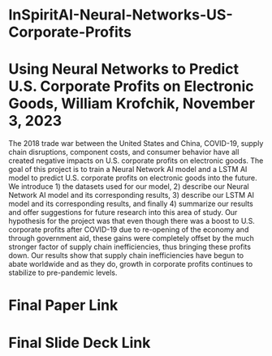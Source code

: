 # InSpiritAI-Neural-Networks-US-Corporate-Profits

# Using Neural Networks to Predict U.S. Corporate Profits on Electronic Goods, William Krofchik, November 3, 2023
 
The 2018 trade war between the United States and China, COVID-19, supply chain disruptions, component costs, and consumer behavior have all created negative impacts on U.S. corporate profits on electronic goods. The goal of this project is to train a Neural Network AI model and a LSTM AI model to predict U.S. corporate profits on electronic goods into the future. We introduce 1) the datasets used for our model, 2) describe our Neural Network AI model and its corresponding results, 3) describe our LSTM AI model and its corresponding results, and finally 4) summarize our results and offer suggestions for future research into this area of study. Our hypothesis for the project was that even though there was a boost to U.S. corporate profits after COVID-19 due to re-opening of the economy and through government aid, these gains were completely offset by the much stronger factor of supply chain inefficiencies, thus bringing these profits down.  Our results show that supply chain inefficiencies have begun to abate worldwide and as they do, growth in corporate profits continues to stabilize to pre-pandemic levels.

# Final Paper Link

# Final Slide Deck Link


